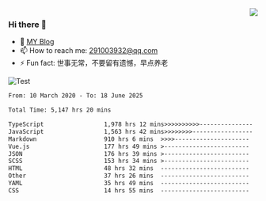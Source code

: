 <img align='right' src='https://github-readme-stats.vercel.app/api?username=niaogege&show_icons=true&theme=radical'/>

### Hi there 👋

- 🌱 [MY Blog](https://bythewayer.com/)
- 📫 How to reach me: 291003932@qq.com
- ⚡ Fun fact:  世事无常，不要留有遗憾，早点养老

![Test](https://github-readme-stats.vercel.app/api/top-langs/?username=niaogege&layout=compact)

<!--START_SECTION:waka-->

```txt
From: 10 March 2020 - To: 18 June 2025

Total Time: 5,147 hrs 20 mins

TypeScript                 1,978 hrs 12 mins>>>>>>>>>>---------------   38.43 %
JavaScript                 1,563 hrs 42 mins>>>>>>>>-----------------   30.38 %
Markdown                   910 hrs 6 mins  >>>>---------------------   17.68 %
Vue.js                     177 hrs 49 mins >------------------------   03.45 %
JSON                       176 hrs 39 mins >------------------------   03.43 %
SCSS                       153 hrs 34 mins >------------------------   02.98 %
HTML                       48 hrs 32 mins  -------------------------   00.94 %
Other                      37 hrs 26 mins  -------------------------   00.73 %
YAML                       35 hrs 49 mins  -------------------------   00.70 %
CSS                        14 hrs 55 mins  -------------------------   00.29 %
```

<!--END_SECTION:waka-->
